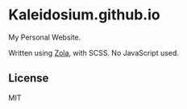 # Kaleidosium.github.io

My Personal Website.

Written using [Zola](https://www.getzola.org/), with SCSS. No JavaScript used.

## License

MIT
